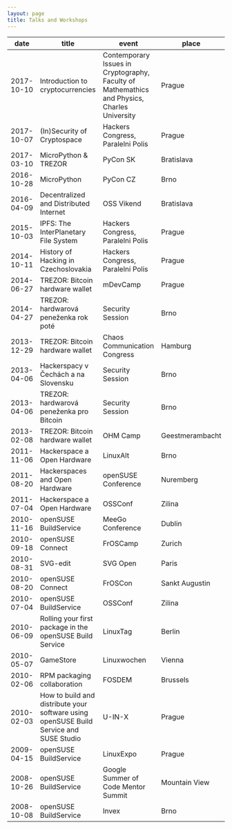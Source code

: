 ```yaml
---
layout: page
title: Talks and Workshops
---
```


date       | title | event | place
-----------|-------|-------|---------------------
2017-10-10 | Introduction to cryptocurrencies | Contemporary Issues in Cryptography, Faculty of Mathemathics and Physics, Charles University | Prague
2017-10-07 | (In)Security of Cryptospace | Hackers Congress, Paralelni Polis | Prague
2017-03-10 | MicroPython & TREZOR | PyCon SK | Bratislava
2016-10-28 | MicroPython | PyCon CZ | Brno
2016-04-09 | Decentralized and Distributed Internet | OSS Vikend | Bratislava
2015-10-03 | IPFS: The InterPlanetary File System | Hackers Congress, Paralelni Polis | Prague
2014-10-11 | History of Hacking in Czechoslovakia | Hackers Congress, Paralelni Polis | Prague
2014-06-27 | TREZOR: Bitcoin hardware wallet | mDevCamp | Prague
2014-04-27 | TREZOR: hardwarová peneženka rok poté | Security Session | Brno
2013-12-29 | TREZOR: Bitcoin hardware wallet | Chaos Communication Congress | Hamburg
2013-04-06 | Hackerspacy v Čechách a na Slovensku | Security Session | Brno
2013-04-06 | TREZOR: hardwarová peneženka pro Bitcoin | Security Session | Brno
2013-02-08 | TREZOR: Bitcoin hardware wallet | OHM Camp | Geestmerambacht
2011-11-06 | Hackerspace a Open Hardware | LinuxAlt | Brno
2011-08-20 | Hackerspaces and Open Hardware | openSUSE Conference | Nuremberg
2011-07-04 | Hackerspace a Open Hardware | OSSConf | Zilina
2010-11-16 | openSUSE BuildService | MeeGo Conference | Dublin
2010-09-18 | openSUSE Connect | FrOSCamp | Zurich
2010-08-31 | SVG-edit | SVG Open | Paris
2010-08-20 | openSUSE Connect | FrOSCon | Sankt Augustin
2010-07-04 | openSUSE BuildService | OSSConf | Zilina
2010-06-09 | Rolling your first package in the openSUSE Build Service | LinuxTag | Berlin
2010-05-07 | GameStore | Linuxwochen | Vienna
2010-02-06 | RPM packaging collaboration | FOSDEM | Brussels
2010-02-03 | How to build and distribute your software using openSUSE Build Service and SUSE Studio | U-IN-X | Prague
2009-04-15 | openSUSE BuildService | LinuxExpo | Prague
2008-10-26 | openSUSE BuildService | Google Summer of Code Mentor Summit | Mountain View
2008-10-08 | openSUSE BuildService | Invex | Brno
